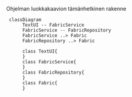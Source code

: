 Ohjelman luokkakaavion tämänhetkinen rakenne

```mermaid
 classDiagram
      TextUI -- FabricService
      FabricService -- FabricRepository
      FabricService ..> Fabric
      FabricRepository ..> Fabric
      
      class TextUI{
      }
      class FabricService{
      }
      class FabricRepository{
      }
      class Fabric{
      }
```
